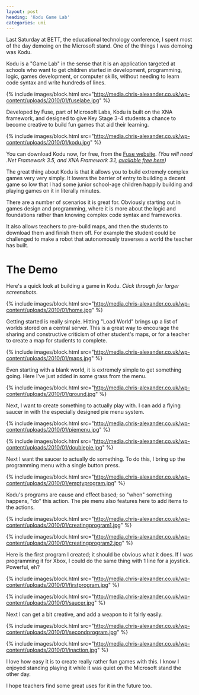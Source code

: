 ```yaml
---
layout: post
heading: 'Kodu Game Lab'
categories: uni
---
```


Last Saturday at BETT, the educational technology conference, I spent most of the day demoing on the Microsoft stand. One of the things I was demoing was Kodu.

Kodu is a "Game Lab" in the sense that it is an application targeted at schools who want to get children started in development, programming, logic, games development, or computer skills, without needing to learn code syntax and write hundreds of lines.

{% include images/block.html src="http://media.chris-alexander.co.uk/wp-content/uploads/2010/01/fuselabe.jpg" %}

Developed by Fuse, part of Microsoft Labs, Kodu is built on the XNA framework, and designed to give Key Stage 3-4 students a chance to become creative to build fun games that aid their learning.

{% include images/block.html src="http://media.chris-alexander.co.uk/wp-content/uploads/2010/01/kodu.jpg" %}

You can download Kodu now, for free, from the [Fuse website](http://fuse.microsoft.com/kodu). *(You will need .Net Framework 3.5, and XNA Framework <span style="font-style: normal;">*3.1, *[*available free here*](http://www.microsoft.com/downloads/details.aspx?familyid=53867a2a-e249-4560-8011-98eb3e799ef2&amp;displaylang=en)*)*</span>*

The great thing about Kodu is that it allows you to build extremely complex games very very simply. It lowers the barrier of entry to building a decent game so low that I had some junior school-age children happily building and playing games on it in literally minutes.

There are a number of scenarios it is great for. Obviously starting out in games design and programming, where it is more about the logic and foundations rather than knowing complex code syntax and frameworks.

It also allows teachers to pre-build maps, and then the students to download them and finish them off. For example the student could be challenged to make a robot that autonomously traverses a world the teacher has built.

# The Demo

Here's a quick look at building a game in Kodu. *Click through for larger screenshots*.

{% include images/block.html src="http://media.chris-alexander.co.uk/wp-content/uploads/2010/01/home.jpg" %}

Getting started is really simple. Hitting "Load World" brings up a list of worlds stored on a central server. This is a great way to encourage the sharing and constructive criticism of other student's maps, or for a teacher to create a map for students to complete.

{% include images/block.html src="http://media.chris-alexander.co.uk/wp-content/uploads/2010/01/maps.jpg" %}

Even starting with a blank world, it is extremely simple to get something going. Here I've just added in some grass from the menu.

{% include images/block.html src="http://media.chris-alexander.co.uk/wp-content/uploads/2010/01/ground.jpg" %}

Next, I want to create something to actually play with. I can add a flying saucer in with the especially designed pie menu system.

{% include images/block.html src="http://media.chris-alexander.co.uk/wp-content/uploads/2010/01/piemenu.jpg" %}

{% include images/block.html src="http://media.chris-alexander.co.uk/wp-content/uploads/2010/01/doublepie.jpg" %}

Next I want the saucer to actually do something. To do this, I bring up the programming menu with a single button press.

{% include images/block.html src="http://media.chris-alexander.co.uk/wp-content/uploads/2010/01/emptyprogram.jpg" %}

Kodu's programs are cause and effect based; so "when" something happens, "do" this action. The pie menu also features here to add items to the actions.

{% include images/block.html src="http://media.chris-alexander.co.uk/wp-content/uploads/2010/01/creatingprogram1.jpg" %}

{% include images/block.html src="http://media.chris-alexander.co.uk/wp-content/uploads/2010/01/creatingprogram2.jpg" %}

Here is the first program I created; it should be obvious what it does. If I was programming it for Xbox, I could do the same thing with 1 line for a joystick. Powerful, eh?

{% include images/block.html src="http://media.chris-alexander.co.uk/wp-content/uploads/2010/01/firstprogram.jpg" %}

{% include images/block.html src="http://media.chris-alexander.co.uk/wp-content/uploads/2010/01/saucer.jpg" %}

Next I can get a bit creative, and add a weapon to it fairly easily.

{% include images/block.html src="http://media.chris-alexander.co.uk/wp-content/uploads/2010/01/secondprogram.jpg" %}

{% include images/block.html src="http://media.chris-alexander.co.uk/wp-content/uploads/2010/01/inaction.jpg" %}

I love how easy it is to create really rather fun games with this. I know I enjoyed standing playing it while it was quiet on the Microsoft stand the other day.

I hope teachers find some great uses for it in the future too.